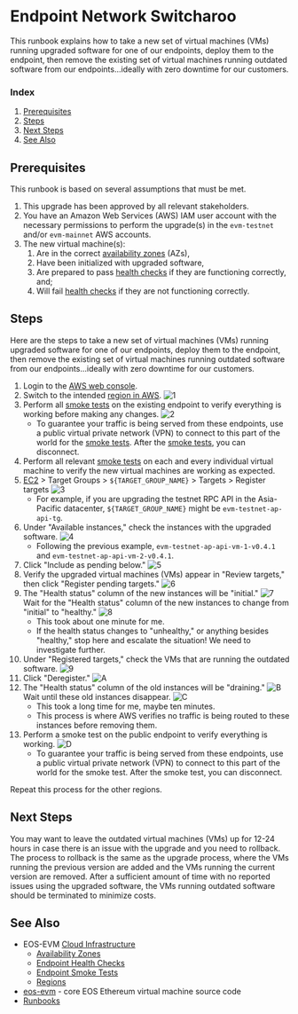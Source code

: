 # Endpoint Network Switcharoo
This runbook explains how to take a new set of virtual machines (VMs) running upgraded software for one of our endpoints, deploy them to the endpoint, then remove the existing set of virtual machines running outdated software from our endpoints...ideally with zero downtime for our customers.

### Index
1. [Prerequisites](#prerequisites)
1. [Steps](#steps)
1. [Next Steps](#next-steps)
1. [See Also](#see-also)

## Prerequisites
This runbook is based on several assumptions that must be met.
1. This upgrade has been approved by all relevant stakeholders.
1. You have an Amazon Web Services (AWS) IAM user account with the necessary permissions to perform the upgrade(s) in the `evm-testnet` and/or `evm-mainnet` AWS accounts.
1. The new virtual machine(s):
    1. Are in the correct [availability zones](https://github.com/eosnetworkfoundation/eos-evm-internal/blob/main/cloud/aws-region.md) (AZs),
    1. Have been initialized with upgraded software,
    1. Are prepared to pass [health checks](../endpoint-health-checks.md) if they are functioning correctly, and;
    1. Will fail [health checks](../endpoint-health-checks.md) if they are not functioning correctly.

## Steps
Here are the steps to take a new set of virtual machines (VMs) running upgraded software for one of our endpoints, deploy them to the endpoint, then remove the existing set of virtual machines running outdated software from our endpoints...ideally with zero downtime for our customers.
1. Login to the [AWS web console](https://console.aws.amazon.com).
1. Switch to the intended [region in AWS](https://github.com/eosnetworkfoundation/eos-evm-internal/blob/main/cloud/aws-region.md).
    ![1](https://github.com/eosnetworkfoundation/evm-public-docs/assets/34947245/91370d24-6668-4993-ab1e-ef127b370dd2)
1. Perform all [smoke tests](./endpoint-smoke-test.md) on the existing endpoint to verify everything is working before making any changes.
    ![2](https://github.com/eosnetworkfoundation/evm-public-docs/assets/34947245/cf1405c5-2183-4616-bde2-515bd17f0431)
    - To guarantee your traffic is being served from these endpoints, use a public virtual private network (VPN) to connect to this part of the world for the [smoke tests](./endpoint-smoke-test.md). After the [smoke tests](./endpoint-smoke-test.md), you can disconnect.
1. Perform all relevant [smoke tests](./endpoint-smoke-test.md) on each and every individual virtual machine to verify the new virtual machines are working as expected.
1. [EC2](https://console.aws.amazon.com/ec2/home) > Target Groups > `${TARGET_GROUP_NAME}` > Targets > Register targets
    ![3](https://github.com/eosnetworkfoundation/evm-public-docs/assets/34947245/66582579-eac3-4583-9ac1-473f179444b6)
    - For example, if you are upgrading the testnet RPC API in the Asia-Pacific datacenter, `${TARGET_GROUP_NAME}` might be `evm-testnet-ap-api-tg`.
1. Under "Available instances," check the instances with the upgraded software.
    ![4](https://github.com/eosnetworkfoundation/evm-public-docs/assets/34947245/fc5b5364-c5a3-4201-aa0b-6dc6a9e3f907)
    - Following the previous example, `evm-testnet-ap-api-vm-1-v0.4.1` and `evm-testnet-ap-api-vm-2-v0.4.1`.
1. Click "Include as pending below."
    ![5](https://github.com/eosnetworkfoundation/evm-public-docs/assets/34947245/8a2bc028-a5e2-4eae-83e9-9886d11b8e68)
1. Verify the upgraded virtual machines (VMs) appear in "Review targets," then click "Register pending targets."
    ![6](https://github.com/eosnetworkfoundation/evm-public-docs/assets/34947245/5d870711-107a-4bd9-af27-494b6076ac90)
1. The "Health status" column of the new instances will be "initial."
    ![7](https://github.com/eosnetworkfoundation/evm-public-docs/assets/34947245/c4f0b5d0-e938-46e0-a0ff-8ec41abf7c0c)
    Wait for the "Health status" column of the new instances to change from "initial" to "healthy."
    ![8](https://github.com/eosnetworkfoundation/evm-public-docs/assets/34947245/f5af43ed-c67b-49d8-942c-ee8695a652d0)
	- This took about one minute for me.
	- If the health status changes to "unhealthy," or anything besides "healthy," stop here and escalate the situation! We need to investigate further.
1. Under "Registered targets," check the VMs that are running the outdated software.
    ![9](https://github.com/eosnetworkfoundation/evm-public-docs/assets/34947245/1678635d-06c2-4ad1-a6a3-53f241261570)
1. Click "Deregister."
    ![A](https://github.com/eosnetworkfoundation/evm-public-docs/assets/34947245/3c44c332-f425-46d6-ba82-e112168af2f2)
1. The "Health status" column of the old instances will be "draining."
    ![B](https://github.com/eosnetworkfoundation/evm-public-docs/assets/34947245/a5a035d8-994a-41aa-b3e7-13ccd46e75e9)
    Wait until these old instances disappear.
    ![C](https://github.com/eosnetworkfoundation/evm-public-docs/assets/34947245/53e9659a-1221-4469-bc1f-9583155b6950)
	- This took a long time for me, maybe ten minutes.
	- This process is where AWS verifies no traffic is being routed to these instances before removing them.
1. Perform a smoke test on the public endpoint to verify everything is working.
    ![D](https://github.com/eosnetworkfoundation/evm-public-docs/assets/34947245/7b59981d-d91d-453c-92dd-1c8290b89461)
    - To guarantee your traffic is being served from these endpoints, use a public virtual private network (VPN) to connect to this part of the world for the smoke test. After the smoke test, you can disconnect.

Repeat this process for the other regions.

## Next Steps
You may want to leave the outdated virtual machines (VMs) up for 12-24 hours in case there is an issue with the upgrade and you need to rollback. The process to rollback is the same as the upgrade process, where the VMs running the previous version are added and the VMs running the current version are removed. After a sufficient amount of time with no reported issues using the upgraded software, the VMs running outdated software should be terminated to minimize costs.

## See Also
- EOS-EVM [Cloud Infrastructure](https://github.com/eosnetworkfoundation/eos-evm-internal/blob/main/cloud/README.md)
    - [Availability Zones](https://github.com/eosnetworkfoundation/eos-evm-internal/blob/main/cloud/aws-region.md)
    - [Endpoint Health Checks](../endpoint-health-checks.md)
    - [Endpoint Smoke Tests](./endpoint-smoke-test.md)
    - [Regions](https://github.com/eosnetworkfoundation/eos-evm-internal/blob/main/cloud/aws-region.md)
- [eos-evm](https://github.com/eosnetworkfoundation/eos-evm) - core EOS Ethereum virtual machine source code
- [Runbooks](./README.md)
